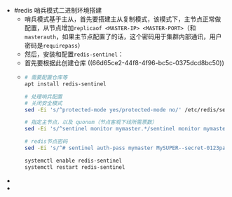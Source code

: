 - #redis 哨兵模式二进制环境搭建
	- 哨兵模式基于主从，首先要搭建主从复制模式，该模式下，主节点正常做配置，从节点增加`replicaof <MASTER-IP> <MASTER-PORT>`（和`masterauth`，如果主节点配置了的话，这个密码用于集群内部通讯，用户密码是`requirepass`）
	- 然后，安装和配置`redis-sentinel`：
	- 首先要根据此创建仓库 ((66d65ce2-44f8-4f96-bc5c-0375dcd8bc50))
	- ```sh
	  # 需要配置仓库等
	  apt install redis-sentinel
	  
	  # 处理哨兵配置
	  # 关闭安全模式
	  sed -Ei 's/^protected-mode yes/protected-mode no/' /etc/redis/sentinel.conf
	  
	  # 指定主节点，以及 quonum（节点客观下线所需票数）
	  sed -Ei 's/^sentinel monitor mymaster.*/sentinel monitor mymaster 172.31.129.31 6379 2/' /etc/redis/sentinel.conf
	  
	  # redis节点密码
	  sed -Ei 's/^# sentinel auth-pass mymaster MySUPER--secret-0123passw0rd/sentinel auth-pass mymaster 123456/' /etc/redis/sentinel.conf
	  
	  systemctl enable redis-sentinel
	  systemctl restart redis-sentinel
	  ```
-
-